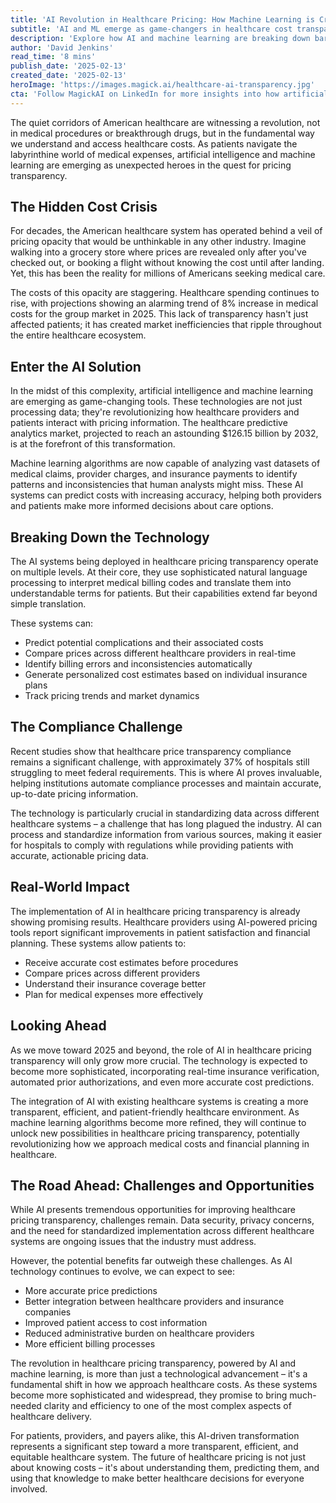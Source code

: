 ```yaml
---
title: 'AI Revolution in Healthcare Pricing: How Machine Learning is Cracking the Cost Transparency Code'
subtitle: 'AI and ML emerge as game-changers in healthcare cost transparency'
description: 'Explore how AI and machine learning are breaking down barriers in healthcare pricing transparency, improving cost predictions, and creating a more efficient system for providers and patients.'
author: 'David Jenkins'
read_time: '8 mins'
publish_date: '2025-02-13'
created_date: '2025-02-13'
heroImage: 'https://images.magick.ai/healthcare-ai-transparency.jpg'
cta: 'Follow MagickAI on LinkedIn for more insights into how artificial intelligence is transforming healthcare and other industries.'
---
```


The quiet corridors of American healthcare are witnessing a revolution, not in medical procedures or breakthrough drugs, but in the fundamental way we understand and access healthcare costs. As patients navigate the labyrinthine world of medical expenses, artificial intelligence and machine learning are emerging as unexpected heroes in the quest for pricing transparency.

## The Hidden Cost Crisis

For decades, the American healthcare system has operated behind a veil of pricing opacity that would be unthinkable in any other industry. Imagine walking into a grocery store where prices are revealed only after you've checked out, or booking a flight without knowing the cost until after landing. Yet, this has been the reality for millions of Americans seeking medical care.

The costs of this opacity are staggering. Healthcare spending continues to rise, with projections showing an alarming trend of 8% increase in medical costs for the group market in 2025. This lack of transparency hasn't just affected patients; it has created market inefficiencies that ripple throughout the entire healthcare ecosystem.

## Enter the AI Solution

In the midst of this complexity, artificial intelligence and machine learning are emerging as game-changing tools. These technologies are not just processing data; they're revolutionizing how healthcare providers and patients interact with pricing information. The healthcare predictive analytics market, projected to reach an astounding $126.15 billion by 2032, is at the forefront of this transformation.

Machine learning algorithms are now capable of analyzing vast datasets of medical claims, provider charges, and insurance payments to identify patterns and inconsistencies that human analysts might miss. These AI systems can predict costs with increasing accuracy, helping both providers and patients make more informed decisions about care options.

## Breaking Down the Technology

The AI systems being deployed in healthcare pricing transparency operate on multiple levels. At their core, they use sophisticated natural language processing to interpret medical billing codes and translate them into understandable terms for patients. But their capabilities extend far beyond simple translation.

These systems can:

- Predict potential complications and their associated costs
- Compare prices across different healthcare providers in real-time
- Identify billing errors and inconsistencies automatically
- Generate personalized cost estimates based on individual insurance plans
- Track pricing trends and market dynamics

## The Compliance Challenge

Recent studies show that healthcare price transparency compliance remains a significant challenge, with approximately 37% of hospitals still struggling to meet federal requirements. This is where AI proves invaluable, helping institutions automate compliance processes and maintain accurate, up-to-date pricing information.

The technology is particularly crucial in standardizing data across different healthcare systems – a challenge that has long plagued the industry. AI can process and standardize information from various sources, making it easier for hospitals to comply with regulations while providing patients with accurate, actionable pricing data.

## Real-World Impact

The implementation of AI in healthcare pricing transparency is already showing promising results. Healthcare providers using AI-powered pricing tools report significant improvements in patient satisfaction and financial planning. These systems allow patients to:

- Receive accurate cost estimates before procedures
- Compare prices across different providers
- Understand their insurance coverage better
- Plan for medical expenses more effectively

## Looking Ahead

As we move toward 2025 and beyond, the role of AI in healthcare pricing transparency will only grow more crucial. The technology is expected to become more sophisticated, incorporating real-time insurance verification, automated prior authorizations, and even more accurate cost predictions.

The integration of AI with existing healthcare systems is creating a more transparent, efficient, and patient-friendly healthcare environment. As machine learning algorithms become more refined, they will continue to unlock new possibilities in healthcare pricing transparency, potentially revolutionizing how we approach medical costs and financial planning in healthcare.

## The Road Ahead: Challenges and Opportunities

While AI presents tremendous opportunities for improving healthcare pricing transparency, challenges remain. Data security, privacy concerns, and the need for standardized implementation across different healthcare systems are ongoing issues that the industry must address.

However, the potential benefits far outweigh these challenges. As AI technology continues to evolve, we can expect to see:

- More accurate price predictions
- Better integration between healthcare providers and insurance companies
- Improved patient access to cost information
- Reduced administrative burden on healthcare providers
- More efficient billing processes

The revolution in healthcare pricing transparency, powered by AI and machine learning, is more than just a technological advancement – it's a fundamental shift in how we approach healthcare costs. As these systems become more sophisticated and widespread, they promise to bring much-needed clarity and efficiency to one of the most complex aspects of healthcare delivery.

For patients, providers, and payers alike, this AI-driven transformation represents a significant step toward a more transparent, efficient, and equitable healthcare system. The future of healthcare pricing is not just about knowing costs – it's about understanding them, predicting them, and using that knowledge to make better healthcare decisions for everyone involved.